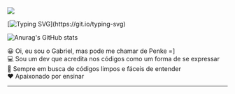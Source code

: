 <img src="https://capsule-render.vercel.app/api?type=transparent&color=auto&width=100%&height=150&section=header&text=Gabriel%20Penke&fontSize=90" />

[![Typing SVG](https://readme-typing-svg.herokuapp.com?size=22&color=4760F7&background=FFFFFF00&center=true&width=600&lines=Seja+bem-vindo!)](https://git.io/typing-svg)

![Anurag's GitHub stats](https://github-readme-stats.vercel.app/api?username=GabrielPenke292&show_icons=true&theme=radical)

😀 Oi, eu sou o Gabriel, mas pode me chamar de Penke =] <br>
💻 Sou um dev que acredita nos códigos como um forma de se expressar <br>
🧹 Sempre em busca de códigos limpos e fáceis de entender <br>
❤️ Apaixonado por ensinar <br>

<hr>

